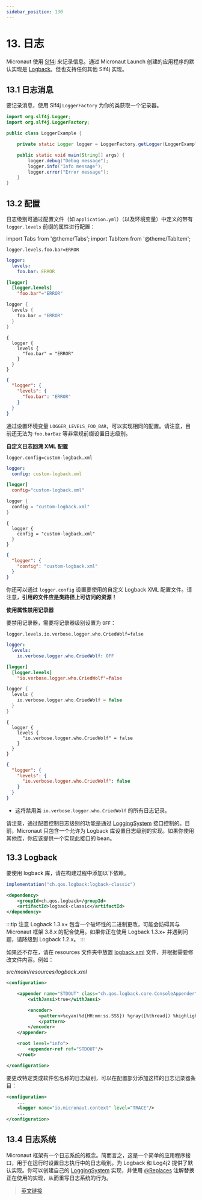 ```yaml
---
sidebar_position: 130
---
```


# 13. 日志

Micronaut 使用 [Slf4j](https://www.slf4j.org/) 来记录信息。通过 Micronaut Launch 创建的应用程序的默认实现是 [Logback](https://logback.qos.ch/)。但也支持任何其他 Slf4j 实现。

## 13.1 日志消息

要记录消息，使用 Slf4j `LoggerFactory` 为你的类获取一个记录器。

```java
import org.slf4j.Logger;
import org.slf4j.LoggerFactory;

public class LoggerExample {

    private static Logger logger = LoggerFactory.getLogger(LoggerExample.class);

    public static void main(String[] args) {
        logger.debug("Debug message");
        logger.info("Info message");
        logger.error("Error message");
    }
}
```

## 13.2 配置

日志级别可通过配置文件（如 `application.yml`）（以及环境变量）中定义的带有 `logger.levels` 前缀的属性进行配置：

import Tabs from '@theme/Tabs';
import TabItem from '@theme/TabItem';

<Tabs>
  <TabItem value="Properties" label="Properties">

```properties
logger.levels.foo.bar=ERROR
```

  </TabItem>
  <TabItem value="Yaml" label="Yaml">

```yaml
logger:
  levels:
    foo.bar: ERROR
```

  </TabItem>
    <TabItem value="Toml" label="Toml">

```toml
[logger]
  [logger.levels]
    "foo.bar"="ERROR"
```

  </TabItem>
    <TabItem value="Groovy" label="Groovy">

```groovy
logger {
  levels {
    foo.bar = "ERROR"
  }
}
```

  </TabItem>
    <TabItem value="Hoon" label="Hoon">

```hocon
{
  logger {
    levels {
      "foo.bar" = "ERROR"
    }
  }
}
```

  </TabItem>
    <TabItem value="JSON" label="JSON">

```json
{
  "logger": {
    "levels": {
      "foo.bar": "ERROR"
    }
  }
}
```

  </TabItem>
</Tabs>

通过设置环境变量 `LOGGER_LEVELS_FOO_BAR`，可以实现相同的配置。请注意，目前还无法为 `foo.barBaz` 等非常规前缀设置日志级别。

**自定义日志回溯 XML 配置**

<Tabs>
  <TabItem value="Properties" label="Properties">

```properties
logger.config=custom-logback.xml
```

  </TabItem>
  <TabItem value="Yaml" label="Yaml">

```yaml
logger:
  config: custom-logback.xml
```

  </TabItem>
    <TabItem value="Toml" label="Toml">

```toml
[logger]
  config="custom-logback.xml"
```

  </TabItem>
    <TabItem value="Groovy" label="Groovy">

```groovy
logger {
  config = "custom-logback.xml"
}
```

  </TabItem>
    <TabItem value="Hoon" label="Hoon">

```hocon
{
  logger {
    config = "custom-logback.xml"
  }
}
```

  </TabItem>
    <TabItem value="JSON" label="JSON">

```json
{
  "logger": {
    "config": "custom-logback.xml"
  }
}
```

  </TabItem>
</Tabs>

你还可以通过 `logger.config` 设置要使用的自定义 Logback XML 配置文件。请注意，**引用的文件应是类路径上可访问的资源！**

**使用属性禁用记录器**

要禁用记录器，需要将记录器级别设置为 `OFF`：

<Tabs>
  <TabItem value="Properties" label="Properties">

```properties
logger.levels.io.verbose.logger.who.CriedWolf=false
```

  </TabItem>
  <TabItem value="Yaml" label="Yaml">

```yaml
logger:
  levels:
    io.verbose.logger.who.CriedWolf: OFF
```

  </TabItem>
    <TabItem value="Toml" label="Toml">

```toml
[logger]
  [logger.levels]
    "io.verbose.logger.who.CriedWolf"=false
```

  </TabItem>
    <TabItem value="Groovy" label="Groovy">

```groovy
logger {
  levels {
    io.verbose.logger.who.CriedWolf = false
  }
}
```

  </TabItem>
    <TabItem value="Hoon" label="Hoon">

```hocon
{
  logger {
    levels {
      "io.verbose.logger.who.CriedWolf" = false
    }
  }
}
```

  </TabItem>
    <TabItem value="JSON" label="JSON">

```json
{
  "logger": {
    "levels": {
      "io.verbose.logger.who.CriedWolf": false
    }
  }
}
```

  </TabItem>
</Tabs>

- 这将禁用类 `io.verbose.logger.who.CriedWolf` 的所有日志记录。

请注意，通过配置控制日志级别的功能是通过 [LoggingSystem](https://micronaut-projects.github.io/micronaut-docs-mn3/3.9.4/api/io/micronaut/logging/LoggingSystem.html) 接口控制的。目前，Micronaut 只包含一个允许为 Logback 库设置日志级别的实现。如果你使用其他库，你应该提供一个实现此接口的 bean。

## 13.3 Logback

要使用 logback 库，请在构建过程中添加以下依赖。

<Tabs>
  <TabItem value="Gradle" label="Gradle">

```groovy
implementation("ch.qos.logback:logback-classic")
```

  </TabItem>
  <TabItem value="Maven" label="Maven">

```xml
<dependency>
    <groupId>ch.qos.logback</groupId>
    <artifactId>logback-classic</artifactId>
</dependency>
```

  </TabItem>
</Tabs>

:::tip 注意
Logback 1.3.x+ 包含一个破坏性的二进制更改，可能会妨碍其与 Micronaut 框架 3.8.x 的配合使用。如果你正在使用 Logback 1.3.x+ 并遇到问题，请降级到 Logback 1.2.x。
:::

如果还不存在，请在 resources 文件夹中放置 [logback.xml](https://logback.qos.ch/manual/configuration.html) 文件，并根据需要修改文件内容。例如：

*src/main/resources/logback.xml*

```xml
<configuration>

    <appender name="STDOUT" class="ch.qos.logback.core.ConsoleAppender">
        <withJansi>true</withJansi>

        <encoder>
            <pattern>%cyan(%d{HH:mm:ss.SSS}) %gray([%thread]) %highlight(%-5level) %magenta(%logger{36}) - %msg%n
            </pattern>
        </encoder>
    </appender>

    <root level="info">
        <appender-ref ref="STDOUT"/>
    </root>

</configuration>
```

要更改特定类或软件包名称的日志级别，可以在配置部分添加这样的日志记录器条目：

```xml
<configuration>
    ...
    <logger name="io.micronaut.context" level="TRACE"/>
    ...
</configuration>
```

## 13.4 日志系统

Micronaut 框架有一个日志系统的概念。简而言之，这是一个简单的应用程序接口，用于在运行时设置日志执行中的日志级别。为 Logback 和 Log4j2 提供了默认实现。你可以创建自己的 [LoggingSystem](https://micronaut-projects.github.io/micronaut-docs-mn3/3.9.4/api/io/micronaut/logging/LoggingSystem.html) 实现，并使用 [@Replaces](https://micronaut-projects.github.io/micronaut-docs-mn3/3.9.4/api/io/micronaut/context/annotation/Replaces.html) 注解替换正在使用的实现，从而重写日志系统的行为。

> [英文链接](https://micronaut-projects.github.io/micronaut-docs-mn3/3.9.4/guide/index.html#logging)
